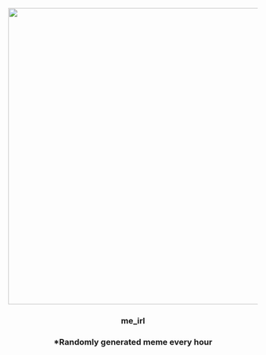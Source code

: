 <p align="center">
        <img src="https://i.redd.it/8uc50nzjofu91.jpg" width="600" height="600">
        </p>
        <h3 align="center">me_irl</h3>
        <h3 align="center">*Randomly generated meme every hour</h3>
    